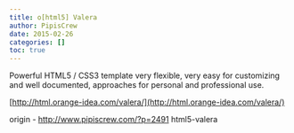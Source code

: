 ```yaml
---
title: o[html5] Valera
author: PipisCrew
date: 2015-02-26
categories: []
toc: true
---
```


Powerful HTML5 / CSS3 template very flexible, very easy for customizing and well documented, approaches for personal and professional use.

[http://html.orange-idea.com/valera/](http://html.orange-idea.com/valera/)

origin - http://www.pipiscrew.com/?p=2491 html5-valera
